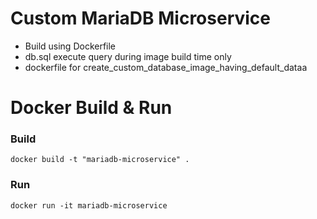 # Custom MariaDB Microservice
- Build using Dockerfile
- db.sql execute query during image build time only
- dockerfile for create_custom_database_image_having_default_dataa

# Docker Build & Run

### Build
``` docker build -t "mariadb-microservice" . ```

### Run
``` docker run -it mariadb-microservice ```